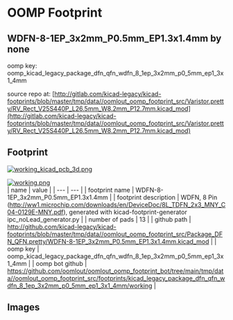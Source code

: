# OOMP Footprint  
## WDFN-8-1EP_3x2mm_P0.5mm_EP1.3x1.4mm  by none  
  
oomp key: oomp_kicad_legacy_package_dfn_qfn_wdfn_8_1ep_3x2mm_p0_5mm_ep1_3x1_4mm  
  
source repo at: [http://gitlab.com/kicad-legacy/kicad-footprints/blob/master/tmp/data//oomlout_oomp_footprint_src/Varistor.pretty/RV_Rect_V25S440P_L26.5mm_W8.2mm_P12.7mm.kicad_mod](http://gitlab.com/kicad-legacy/kicad-footprints/blob/master/tmp/data//oomlout_oomp_footprint_src/Varistor.pretty/RV_Rect_V25S440P_L26.5mm_W8.2mm_P12.7mm.kicad_mod)  
## Footprint  
  
[![working_kicad_pcb_3d.png](working_kicad_pcb_3d_600.png)](working_kicad_pcb_3d.png)  
  
[![working.png](working_600.png)](working.png)  
| name | value | 
| --- | --- | 
| footprint name | WDFN-8-1EP_3x2mm_P0.5mm_EP1.3x1.4mm | 
| footprint description | WDFN, 8 Pin (http://ww1.microchip.com/downloads/en/DeviceDoc/8L_TDFN_2x3_MNY_C04-0129E-MNY.pdf), generated with kicad-footprint-generator ipc_noLead_generator.py | 
| number of pads | 13 | 
| github path | http://github.com/kicad-legacy/kicad-footprints/blob/master/tmp/data//oomlout_oomp_footprint_src/Package_DFN_QFN.pretty/WDFN-8-1EP_3x2mm_P0.5mm_EP1.3x1.4mm.kicad_mod | 
| oomp key | oomp_kicad_legacy_package_dfn_qfn_wdfn_8_1ep_3x2mm_p0_5mm_ep1_3x1_4mm | 
| oomp bot github | https://github.com/oomlout/oomlout_oomp_footprint_bot/tree/main/tmp/data//oomlout_oomp_footprint_src/footprints/kicad_legacy_package_dfn_qfn_wdfn_8_1ep_3x2mm_p0_5mm_ep1_3x1_4mm/working | 
## Images  
